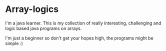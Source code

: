 # Array-logics

I'm a java learner. This is my collection of really interesting, challenging and logic based java programs on arrays.

I'm just a beginner so don't get your hopes high, the programs might be simple :)



